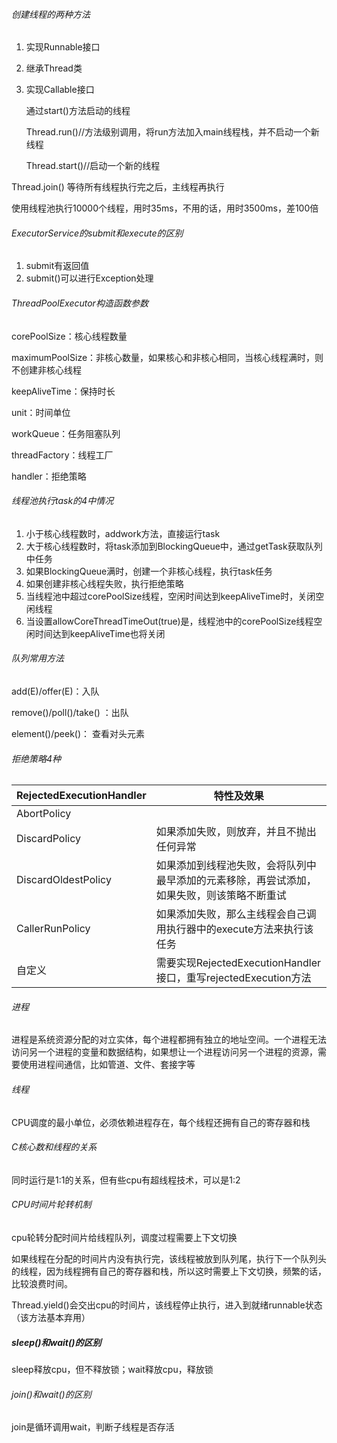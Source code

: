 ###### 创建线程的两种方法

1. 实现Runnable接口

2. 继承Thread类

3. 实现Callable接口

   通过start()方法启动的线程

   Thread.run()//方法级别调用，将run方法加入main线程栈，并不启动一个新线程

   Thread.start()//启动一个新的线程

Thread.join() 等待所有线程执行完之后，主线程再执行

使用线程池执行10000个线程，用时35ms，不用的话，用时3500ms，差100倍

###### ExecutorService的submit和execute的区别

1. submit有返回值
2. submit()可以进行Exception处理

###### ThreadPoolExecutor构造函数参数

corePoolSize：核心线程数量

maximumPoolSize：非核心数量，如果核心和非核心相同，当核心线程满时，则不创建非核心线程

keepAliveTime：保持时长

unit：时间单位

workQueue：任务阻塞队列

threadFactory：线程工厂

handler：拒绝策略

###### 线程池执行task的4中情况

1. 小于核心线程数时，addwork方法，直接运行task
2. 大于核心线程数时，将task添加到BlockingQueue中，通过getTask获取队列中任务
3. 如果BlockingQueue满时，创建一个非核心线程，执行task任务
4. 如果创建非核心线程失败，执行拒绝策略
5. 当线程池中超过corePoolSize线程，空闲时间达到keepAliveTime时，关闭空闲线程
6. 当设置allowCoreThreadTimeOut(true)是，线程池中的corePoolSize线程空闲时间达到keepAliveTime也将关闭

###### 队列常用方法

add(E)/offer(E)：入队

remove()/poll()/take() ：出队

element()/peek()： 查看对头元素

###### 拒绝策略4种

| RejectedExecutionHandler | 特性及效果                                                   |
| ------------------------ | ------------------------------------------------------------ |
| AbortPolicy              |                                                              |
| DiscardPolicy            | 如果添加失败，则放弃，并且不抛出任何异常                     |
| DiscardOldestPolicy      | 如果添加到线程池失败，会将队列中最早添加的元素移除，再尝试添加，如果失败，则该策略不断重试 |
| CallerRunPolicy          | 如果添加失败，那么主线程会自己调用执行器中的execute方法来执行该任务 |
| 自定义                   | 需要实现RejectedExecutionHandler接口，重写rejectedExecution方法 |

###### 进程

进程是系统资源分配的对立实体，每个进程都拥有独立的地址空间。一个进程无法访问另一个进程的变量和数据结构，如果想让一个进程访问另一个进程的资源，需要使用进程间通信，比如管道、文件、套接字等

###### 线程

CPU调度的最小单位，必须依赖进程存在，每个线程还拥有自己的寄存器和栈

###### C核心数和线程的关系

同时运行是1:1的关系，但有些cpu有超线程技术，可以是1:2

###### CPU时间片轮转机制

cpu轮转分配时间片给线程队列，调度过程需要上下文切换

如果线程在分配的时间片内没有执行完，该线程被放到队列尾，执行下一个队列头的线程，因为线程拥有自己的寄存器和栈，所以这时需要上下文切换，频繁的话，比较浪费时间。

Thread.yield()会交出cpu的时间片，该线程停止执行，进入到就绪runnable状态（该方法基本弃用）

##### sleep()和wait()的区别

sleep释放cpu，但不释放锁；wait释放cpu，释放锁

###### join()和wait()的区别

join是循环调用wait，判断子线程是否存活
